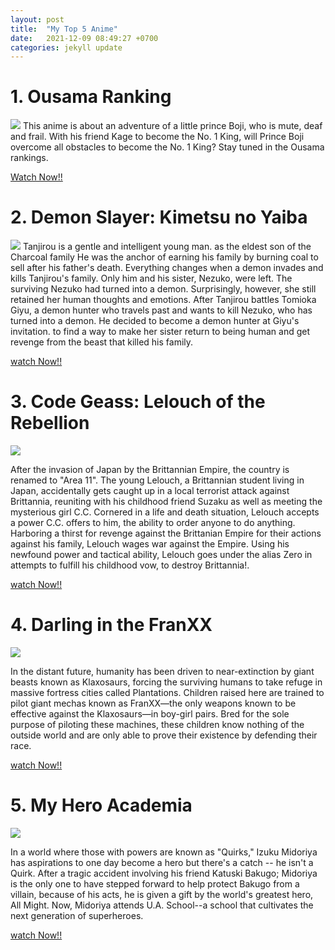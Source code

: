 ```yaml
---
layout: post
title:  "My Top 5 Anime"
date:   2021-12-09 08:49:27 +0700
categories: jekyll update
---
```

# 1. Ousama Ranking
![](https://github.com/kentilove095/3SB01.github.io/blob/master/Picture/Ousama.Ranking.full.3467527.jpg?raw=true) 
    This anime is about an adventure of a little prince Boji, who is mute, deaf and frail. With his friend Kage to become the No. 1 King, will Prince Boji overcome all obstacles to become the No. 1 King? Stay tuned in the Ousama rankings.

[Watch Now!!](https://www.iq.com/album/ranking-of-kings-2021-1mtwsxtgdrl?lang=en_us)


# 2. Demon Slayer: Kimetsu no Yaiba
![](https://github.com/kentilove095/3SB01.github.io/blob/master/Picture/demon-slayer-s2-1.jpg?raw=true)
    Tanjirou is a gentle and intelligent young man. as the eldest son of the Charcoal family He was the anchor of earning his family by burning coal to sell after his father's death. Everything changes when a demon invades and kills Tanjirou's family. Only him and his sister, Nezuko, were left. The surviving Nezuko had turned into a demon. Surprisingly, however, she still retained her human thoughts and emotions. After Tanjirou battles Tomioka Giyu, a demon hunter who travels past and wants to kill Nezuko, who has turned into a demon. He decided to become a demon hunter at Giyu's invitation. to find a way to make her sister return to being human and get revenge from the beast that killed his family.

[watch Now!!](https://www.netflix.com/th/title/81091393)


# 3. Code Geass: Lelouch of the Rebellion
![](https://github.com/kentilove095/3SB01.github.io/blob/master/Picture/Code-Geass.jpg?raw=true)


After the invasion of Japan by the Brittannian Empire, the country is renamed to "Area 11". The young Lelouch, a Brittannian student living in Japan, accidentally gets caught up in a local terrorist attack against Brittannia, reuniting with his childhood friend Suzaku as well as meeting the mysterious girl C.C. Cornered in a life and death situation, Lelouch accepts a power C.C. offers to him, the ability to order anyone to do anything. Harboring a thirst for revenge against the Brittanian Empire for their actions against his family, Lelouch wages war against the Empire. Using his newfound power and tactical ability, Lelouch goes under the alias Zero in attempts to fulfill his childhood vow, to destroy Brittannia!.

[watch Now!!](https://www.netflix.com/th/title/80065146)


# 4. Darling in the FranXX
![](https://github.com/kentilove095/3SB01.github.io/blob/master/Picture/Darling-in-the-franxx.jpg?raw=true)


In the distant future, humanity has been driven to near-extinction by giant beasts known as Klaxosaurs, forcing the surviving humans to take refuge in massive fortress cities called Plantations. Children raised here are trained to pilot giant mechas known as FranXX—the only weapons known to be effective against the Klaxosaurs—in boy-girl pairs. Bred for the sole purpose of piloting these machines, these children know nothing of the outside world and are only able to prove their existence by defending their race.

[watch Now!!](https://www.netflix.com/th/title/81010668)


# 5. My Hero Academia
![](https://github.com/kentilove095/3SB01.github.io/blob/master/Picture/My-Hero-Academia-poster.jpg?raw=true)

In a world where those with powers are known as "Quirks," Izuku Midoriya has aspirations to one day become a hero but there's a catch -- he isn't a Quirk. After a tragic accident involving his friend Katuski Bakugo; Midoriya is the only one to have stepped forward to help protect Bakugo from a villain, because of his acts, he is given a gift by the world's greatest hero, All Might. Now, Midoriya attends U.A. School--a school that cultivates the next generation of superheroes.

[watch Now!!](https://www.netflix.com/th/title/80135674)